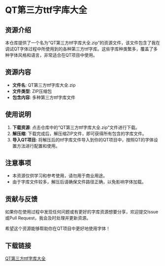 # QT第三方ttf字库大全

## 资源介绍

本仓库提供了一个名为“QT第三方ttf字库大全.zip”的资源文件，该文件包含了我在调试QT字体过程中所使用到的各种第三方ttf字库。这些字库种类繁多，覆盖了多种字体风格和语言，非常适合在QT项目中使用。

## 资源内容

- **文件名**: QT第三方ttf字库大全.zip
- **文件类型**: ZIP压缩包
- **包含内容**: 多种第三方ttf字库文件

## 使用说明

1. **下载资源**: 点击仓库中的“QT第三方ttf字库大全.zip”文件进行下载。
2. **解压缩**: 下载完成后，解压缩ZIP文件，即可获得所有包含的字库文件。
3. **导入QT项目**: 将解压后的ttf字库文件导入到你的QT项目中，按照QT的字体设置方法进行配置和使用。

## 注意事项

- 本资源仅供学习和参考使用，请勿用于商业用途。
- 由于字库文件较多，解压后请确保文件路径正确，以免影响字体加载。

## 贡献与反馈

如果你在使用过程中发现任何问题或有更好的字库资源想要分享，欢迎提交Issue或Pull Request，我会及时处理并更新资源。

希望这个资源能够帮助你在QT项目中更好地使用字体！

## 下载链接

[QT第三方ttf字库大全](https://pan.quark.cn/s/9205e8003e21)